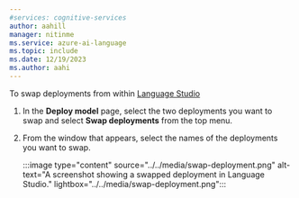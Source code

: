 ```yaml
---
#services: cognitive-services
author: aahill
manager: nitinme
ms.service: azure-ai-language
ms.topic: include
ms.date: 12/19/2023
ms.author: aahi
---
```


To swap deployments from within [Language Studio](https://aka.ms/laguageStudio)

1. In the **Deploy model** page, select the two deployments you want to swap and select **Swap deployments** from the top menu. 

2. From the window that appears, select the names of the deployments you want to swap.

    :::image type="content" source="../../media/swap-deployment.png" alt-text="A screenshot showing a swapped deployment in Language Studio." lightbox="../../media/swap-deployment.png":::
